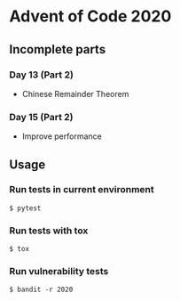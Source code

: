# Advent of Code 2020

## Incomplete parts

### Day 13 (Part 2)
* Chinese Remainder Theorem

### Day 15 (Part 2)
* Improve performance

## Usage

### Run tests in current environment
`$ pytest`

### Run tests with tox
`$ tox`

### Run vulnerability tests
`$ bandit -r 2020`
